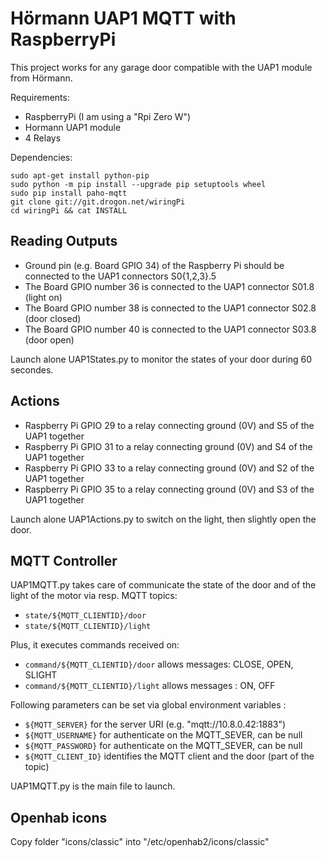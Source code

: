 # Hörmann UAP1 MQTT with RaspberryPi

This project works for any garage door compatible with the UAP1 module from Hörmann.

Requirements:
 - RaspberryPi (I am using a "Rpi Zero W")
 - Hormann UAP1 module
 - 4 Relays

Dependencies:
```
sudo apt-get install python-pip
sudo python -m pip install --upgrade pip setuptools wheel
sudo pip install paho-mqtt
git clone git://git.drogon.net/wiringPi
cd wiringPi && cat INSTALL
```

## Reading Outputs

 - Ground pin (e.g. Board GPIO 34) of the Raspberry Pi should be connected to the UAP1 connectors S0{1,2,3}.5
 - The Board GPIO number 36 is connected to the UAP1 connector S01.8 (light on)
 - The Board GPIO number 38 is connected to the UAP1 connector S02.8 (door closed)
 - The Board GPIO number 40 is connected to the UAP1 connector S03.8 (door open)

Launch alone UAP1States.py to monitor the states of your door during 60 secondes.

## Actions

 - Raspberry Pi GPIO 29 to a relay connecting ground (0V) and S5 of the UAP1 together
 - Raspberry Pi GPIO 31 to a relay connecting ground (0V) and S4 of the UAP1 together
 - Raspberry Pi GPIO 33 to a relay connecting ground (0V) and S2 of the UAP1 together
 - Raspberry Pi GPIO 35 to a relay connecting ground (0V) and S3 of the UAP1 together

Launch alone UAP1Actions.py to switch on the light, then slightly open the door.

## MQTT Controller

UAP1MQTT.py takes care of communicate the state of the door and of the
light of the motor via resp. MQTT topics:

 - `state/${MQTT_CLIENTID}/door`
 - `state/${MQTT_CLIENTID}/light`

Plus, it executes commands received on:

 - `command/${MQTT_CLIENTID}/door` allows messages: CLOSE, OPEN, SLIGHT
 - `command/${MQTT_CLIENTID}/light` allows messages : ON, OFF

Following parameters can be set via global environment variables :

 - `${MQTT_SERVER}` for the server URI (e.g. "mqtt://10.8.0.42:1883")
 - `${MQTT_USERNAME}` for authenticate on the MQTT\_SEVER, can be null
 - `${MQTT_PASSWORD}` for authenticate on the MQTT\_SEVER, can be null
 - `${MQTT_CLIENT_ID}` identifies the MQTT client and the door (part of the
topic)

UAP1MQTT.py is the main file to launch.

## Openhab icons

Copy folder "icons/classic" into "/etc/openhab2/icons/classic"
 
